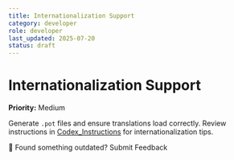 ```yaml
---
title: Internationalization Support
category: developer
role: developer
last_updated: 2025-07-20
status: draft
---
```

# Internationalization Support

**Priority:** Medium

Generate `.pot` files and ensure translations load correctly. Review instructions in [Codex_Instructions](../Codex_Instructions.md) for internationalization tips.

💬 Found something outdated? Submit Feedback
